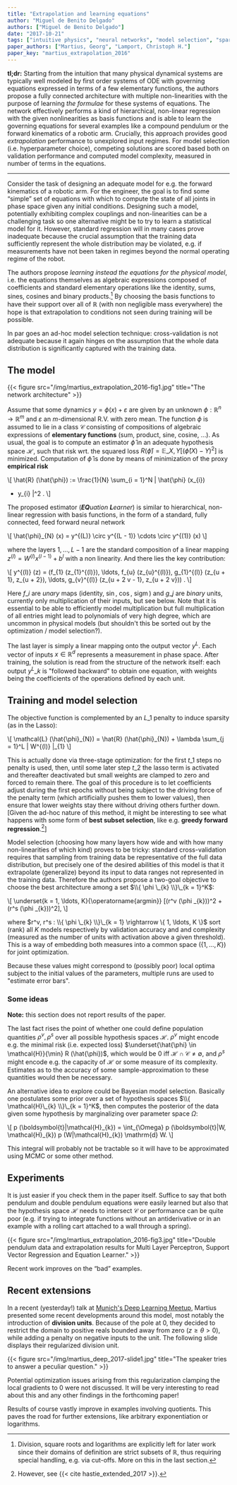 ```yaml
---
title: "Extrapolation and learning equations"
author: "Miguel de Benito Delgado"
authors: ["Miguel de Benito Delgado"]
date: "2017-10-21"
tags: ["intuitive physics", "neural networks", "model selection", "sparsity"]
paper_authors: ["Martius, Georg", "Lamport, Christoph H."]
paper_key: "martius_extrapolation_2016"
---
```


**tl;dr:** Starting from the intuition that many physical dynamical systems 
are typically well modeled by first order systems of ODE with governing 
equations expressed in terms of a few elementary functions, the authors propose 
a fully connected architecture with multiple non-linearities with the purpose 
of learning *the formulae* for these systems of equations. The network 
effectively performs a kind of hierarchical, non-linear regression with the 
given nonlinearities as basis functions and is able to learn the governing 
equations for several examples like a compound pendulum or the forward 
kinematics of a robotic arm. Crucially, this approach provides good 
*extrapolation* performance to unexplored input regimes. For model selection 
(i.e. hyperparameter choice), competing solutions are scored based both on 
validation performance and computed model complexity, measured in number
of terms in the equations.

---

Consider the task of designing an adequate model for e.g. the forward 
kinematics of a robotic arm. For the engineer, the goal is to find some 
“simple” set of equations with which to compute the state of all joints in 
phase space given any initial conditions. Designing such a model, potentially 
exhibiting complex couplings and non-linearities can be a challenging task so 
one alternative might be to try to learn a statistical model for it. However, 
standard regression will in many cases prove inadequate because the crucial 
assumption that the training data sufficiently represent the whole distribution 
may be violated, e.g. if measurements have not been taken in regimes beyond the 
normal operating regime of the robot.

The authors propose *learning instead the equations for the physical model*, 
i.e. the equations themselves as algebraic expressions composed of coefficients 
and standard elementary operations like the identity, sums, sines, cosines and 
binary products.[^1] By choosing the basis functions to have their support over 
all of $\mathbb{R}$ (with non negligible mass everywhere) the hope is that 
extrapolation to conditions not seen during training will be possible.

In par goes an ad-hoc model selection technique: cross-validation is not 
adequate because it again hinges on the assumption that the whole data 
distribution is significantly captured with the training data.

## The model

{{< figure src="/img/martius_extrapolation_2016-fig1.jpg"
           title="The network architecture" >}}

Assume that some dynamics $y = \phi (x) + \varepsilon$ are given by an
unknown $\phi : \mathbb{R}^n \rightarrow \mathbb{R}^m$ and
$\varepsilon$ an $m$-dimensional R.V. with zero mean. The function
$\phi$ is assumed to lie in a class $\mathcal{C}$ consisting of
compositions of algebraic expressions of **elementary functions**
(sum, product, sine, cosine, …). As usual, the goal is to compute an
estimator $\hat{\phi}$ in an adequate hypothesis space $\mathcal{H}$,
such that risk wrt. the squared loss $R (\hat{\phi}) =\mathbb{E}\_{X,
Y} [(\hat{\phi} (X) - Y)^2]$ is minimized. Computation of $\hat{\phi}$
is done by means of minimization of the proxy **empirical risk**

\\[ \hat{R} (\hat{\phi}) := \frac{1}{N}  \sum\_{i = 1}^N \| \hat{\phi} 
(x\_{i})
   - y\_{i} \|^2 . \\]

The proposed estimator (_**EQ**uation **L**earner_) is similar to
hierarchical, non-linear regression with basis functions, in the form
of a standard, fully connected, feed forward neural network

\\[ \hat{\phi}\_{N} (x) = y^{(L)} \circ y^{(L - 1)} \cdots \circ y^{(1)} (x) 
\\]

where the layers $1, \ldots, L - 1$ are the standard composition of a
linear mapping $z^{(l)} = W^{(l)} x^{(l - 1)} + b^l$ with a non
linearity. And there lies the key contribution:

\\[ y^{(l)} (z) = (f\_{1} (z\_{1}^{(l)}), \ldots, f\_{u} (z\_{u}^{(l)}),
   g\_{1}^{(l)} (z\_{u + 1}, z\_{u + 2}), \ldots, g\_{v}^{(l)} (z\_{u + 2 v -
   1}, z\_{u + 2 v})) . \\]

Here $f\_{i}$ are *unary* maps (identity,  $\sin$, $\cos$, 
$\operatorname{sigm}$) and $g\_{j}$ are *binary* units, currently only 
multiplication of their inputs, but see below. Note that it is essential to be 
able to efficiently model multiplication but full multiplication of all entries 
might lead to polynomials of very high degree, which are uncommon in physical 
models (but shouldn't this be sorted out by the optimization / model 
selection?).

The last layer is simply a linear mapping onto the output vector
$y^L$. Each vector of inputs $x \in \mathbb{R}^d$ represents a
measurement in phase space. After training, the solution is read from
the structure of the network itself: each output $y^L\_{k}$ is
"followed backward" to obtain one equation, with weights being the
coefficients of the operations defined by each unit.

## Training and model selection

The objective function is complemented by an $L\_{1}$ penalty to induce 
sparsity (as in the Lasso):

\\[ \mathcal{L} (\hat{\phi}\_{N}) = \hat{R} (\hat{\phi}\_{N}) + \lambda
   \sum\_{j = 1}^L \| W^{(l)} \|\_{1} \\]

This is actually done via three-stage optimization: for the first $t\_{1}$ 
steps no penalty is used, then, until some later step $t\_{2}$ the lasso term 
is activated and thereafter deactivated but small weights are clamped to zero 
and forced to remain there. The goal of this procedure is to let coefficients 
adjust during the first epochs without being subject to the driving force of 
the penalty term (which artificially pushes them to lower values), then ensure 
that lower weights stay there without driving others further down. [Given the 
ad-hoc nature of this method, it might be interesting to see what happens with 
some form of **best subset selection**, like e.g. **greedy forward 
regression**.[^2]]

Model selection (choosing how many layers how wide and with how many 
non-linearities of which kind) proves to be tricky: standard cross-validation 
requires that sampling from training data be representative of the full data 
distribution, but precisely one of the desired abilities of this model is that 
it extrapolate (generalize) beyond its input to data ranges not represented 
in the training data. Therefore the authors propose a two-goal objective to 
choose the best architecture among a set $\\{ \phi \_{k} \\}\_{k = 1}^K$:

\\[ \underset{k = 1, \ldots, K}{\operatorname{argmin}}  [(r^v (\phi \_{k}))^2 
+
   (r^s (\phi \_{k}))^2], \\]

where $r^v, r^s : \\{ \phi \_{k} \\}\_{k = 1} \rightarrow \{ 1, \ldots, K \}$ 
sort (rank) all $K$ models respectively by validation accuracy and and 
complexity (measured as the number of units with activation above a given 
threshold). This is a way of embedding both measures into a common space ($\{ 
1, \ldots, K \}$) for joint optimization.

Because these values might correspond to (possibly poor) local optima subject 
to the initial values of the parameters, multiple runs are used to "estimate 
error bars".

### Some ideas

**Note:** this section does not report results of the paper.

The last fact rises the point of whether one could define population 
quantities $\rho^v, \rho^s$ over all possible hypothesis spaces $\mathcal{H}$. 
$\rho^v$ might encode e.g. the minimal risk (i.e. expected loss) 
$\underset{\hat{\phi} \in \mathcal{H}}{\min} R (\hat{\phi})$, which would be 
$0$ iff $\mathcal{H} \cap \mathcal{C} \neq \emptyset$, and $\rho^s$ might 
encode e.g. the capacity of $\mathcal{H}$ or some measure of its complexity. 
Estimates as to the accuracy of some sample-approximation to these quantities 
would then be necessary.

An alternative idea to explore could be Bayesian model selection. Basically 
one postulates some prior over a set of hypothesis spaces $\\{ \mathcal{H}\_{k} 
\\}\_{k = 1}^K$, then computes the posterior of the data given some hypothesis 
by marginalizing over parameter space $\Omega$:

\\[ p (\boldsymbol{t}|\mathcal{H}\_{k}) = \int\_{\Omega} p (\boldsymbol{t}|W,
   \mathcal{H}\_{k}) p (W|\mathcal{H}\_{k}) \mathrm{d} W. \\]

This integral will probably not be tractable so it will have to be 
approximated using MCMC or some other method.

## Experiments

It is just easier if you check them in the paper itself. Suffice to say that 
both pendulum and double pendulum equations were easily learned but also that 
the hypothesis space $\mathcal{H}$ needs to intersect $\mathcal{C}$ or 
performance can be quite poor (e.g. if trying to integrate functions without an 
antiderivative or in an example with a rolling cart attached to a wall through 
a spring).

{{< figure src="/img/martius_extrapolation_2016-fig3.jpg" 
           title="Double pendulum data and extrapolation results for Multi Layer Perceptron, Support Vector Regression and Equation Learner." >}}

Recent work improves on the “bad” examples.

## Recent extensions

In a recent (yesterday!) talk at [Munich's Deep Learning 
Meetup](https://www.meetup.com/deep-learning-meetup-munich/events/243910570/), 
Martius presented some recent developments around this model, most notably the 
introduction of **division units**. Because of the pole at 0, they decided to 
restrict the domain to positive reals bounded away from zero ($z \geqslant 
\theta > 0$), while adding a penalty on negative inputs to the unit. The 
following slide displays their regularized division unit.

{{< figure src="/img/martius_deep_2017-slide1.jpg"
           title="The speaker tries to answer a peculiar question." >}}

Potential optimization issues arising from this regularization
clamping the local gradients to 0 were not discussed. It will be very
interesting to read about this and any other findings in the
forthcoming paper!

Results of course vastly improve in examples involving quotients. This paves 
the road for further extensions, like arbitrary exponentiation or logarithms.


[^1]: Division, square roots and logarithms are explicitly left for later work since their domains of definition are strict subsets of $\mathbb{R}$, thus requiring special handling, e.g. via cut-offs. More on this in the last section.
[^2]: However, see {{< cite hastie_extended_2017 >}}.
